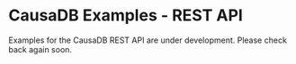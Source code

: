 # CausaDB Examples - REST API

Examples for the CausaDB REST API are under development. Please check back again soon.